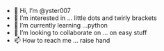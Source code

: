 - 👋 Hi, I’m @yster007
- 👀 I’m interested in ... little dots and twirly brackets
- 🌱 I’m currently learning ...python 
- 💞️ I’m looking to collaborate on ... on easy stuff
- 📫 How to reach me ... raise hand 

<!---
yster007/yster007 is a ✨ special ✨ repository because its `README.md` (this file) appears on your GitHub profile.
You can click the Preview link to take a look at your changes.
--->
